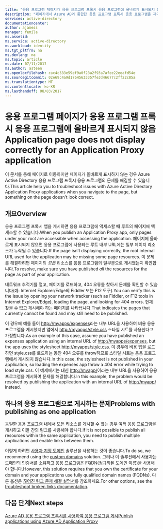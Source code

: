 ```yaml
---
title: "응용 프로그램 페이지가 응용 프로그램 프록시 응용 프로그램에 올바르게 표시되지 않음 | Microsoft Docs"
description: "페이지에서 Azure AD와 통합한 응용 프로그램 프록시 응용 프로그램을 제대로 표시하지 않는 경우 가이드입니다."
services: active-directory
documentationcenter: 
author: ajamess
manager: femila
ms.assetid: 
ms.service: active-directory
ms.workload: identity
ms.tgt_pltfrm: na
ms.devlang: na
ms.topic: article
ms.date: 07/11/2017
ms.author: asteen
ms.openlocfilehash: cac4c333e59ef9a0f28a2f93a7afee22eeafd54e
ms.sourcegitcommit: 02e69c4a9d17645633357fe3d46677c2ff22c85a
ms.translationtype: MT
ms.contentlocale: ko-KR
ms.lasthandoff: 08/03/2017
---
```

# <a name="application-page-does-not-display-correctly-for-an-application-proxy-application"></a><span data-ttu-id="8d0a6-103">응용 프로그램 페이지가 응용 프로그램 프록시 응용 프로그램에 올바르게 표시되지 않음</span><span class="sxs-lookup"><span data-stu-id="8d0a6-103">Application page does not display correctly for an Application Proxy application</span></span>

<span data-ttu-id="8d0a6-104">이 문서를 통해 페이지로 이동하지만 페이지가 올바르게 표시하지 않는 경우 Azure Active Directory 응용 프로그램 프록시 응용 프로그램의 문제를 해결할 수 있습니다.</span><span class="sxs-lookup"><span data-stu-id="8d0a6-104">This article help you to troubleshoot issues with Azure Active Directory Application Proxy applications when you navigate to the page, but something on the page doesn't look correct.</span></span>

## <a name="overview"></a><span data-ttu-id="8d0a6-105">개요</span><span class="sxs-lookup"><span data-stu-id="8d0a6-105">Overview</span></span>
<span data-ttu-id="8d0a6-106">응용 프로그램 프록시 앱을 게시하면 응용 프로그램에 액세스할 때 루트의 페이지에 액세스할 수 있습니다.</span><span class="sxs-lookup"><span data-stu-id="8d0a6-106">When you publish an Application Proxy app, only pages under your root are accessible when accessing the application.</span></span> <span data-ttu-id="8d0a6-107">페이지에 올바르게 표시되지 않으면 응용 프로그램에 사용되는 루트 내부 URL에는 일부 페이지 리소스가 누락될 수 있습니다.</span><span class="sxs-lookup"><span data-stu-id="8d0a6-107">If the page isn’t displaying correctly, the root internal URL used for the application may be missing some page resources.</span></span> <span data-ttu-id="8d0a6-108">이 문제를 해결하려면 페이지의 *모든* 리소스를 응용 프로그램의 일부분으로 게시했는지 확인합니다.</span><span class="sxs-lookup"><span data-stu-id="8d0a6-108">To resolve, make sure you have published *all* the resources for the page as part of your application.</span></span>

<span data-ttu-id="8d0a6-109">네트워크 추적기를 열고, 페이지를 로드하고, 404 오류를 찾아서 문제를 확인할 수 있습니다(예: Internet Explorer/Edge의 Fiddler 또는 F12 도구).</span><span class="sxs-lookup"><span data-stu-id="8d0a6-109">You can verify this is the issue by opening your network tracker (such as Fiddler, or F12 tools in Internet Explorer/Edge), loading the page, and looking for 404 errors.</span></span> <span data-ttu-id="8d0a6-110">현재 찾을 수 없고 게시해야 하는 페이지를 나타냅니다.</span><span class="sxs-lookup"><span data-stu-id="8d0a6-110">That indicates the pages that currently cannot be found and may still need to be published.</span></span>

<span data-ttu-id="8d0a6-111">이 경우에 예를 들어 <http://myapps/expenses>라는 내부 URL을 사용하여 비용 응용 프로그램을 게시했지만 앱에서 <http://myapps/style.css> 스타일 시트를 사용한다고 가정합니다.</span><span class="sxs-lookup"><span data-stu-id="8d0a6-111">As an example of this case, assume you have published an expenses application using an internal URL of <http://myapps/expenses>, but the app uses the stylesheet <http://myapps/style.css>.</span></span> <span data-ttu-id="8d0a6-112">이 경우에 비용 앱을 로드하면 style.css를 로드하는 동안 404 오류를 throw하므로 스타일 시트는 응용 프로그램에서 게시되지 않습니다.</span><span class="sxs-lookup"><span data-stu-id="8d0a6-112">In this case, the stylesheet is not published in your application, so loading the expenses app throw a 404 error while trying to load style.css.</span></span> <span data-ttu-id="8d0a6-113">이 예제에서는 대신 <http://myapp/>이라는 내부 URL을 사용하여 응용 프로그램을 게시하여 문제를 해결합니다.</span><span class="sxs-lookup"><span data-stu-id="8d0a6-113">In this example, the problem would be resolved by publishing the application with an internal URL of <http://myapp/> instead.</span></span>

## <a name="problems-with-publishing-as-one-application"></a><span data-ttu-id="8d0a6-114">하나의 응용 프로그램으로 게시하는 문제</span><span class="sxs-lookup"><span data-stu-id="8d0a6-114">Problems with publishing as one application</span></span>

<span data-ttu-id="8d0a6-115">동일한 응용 프로그램 내에서 모든 리소스를 게시할 수 없는 경우 여러 응용 프로그램을 게시하고 이들 간의 링크를 사용해야 합니다.</span><span class="sxs-lookup"><span data-stu-id="8d0a6-115">If it is not possible to publish all resources within the same application, you need to publish multiple applications and enable links between them.</span></span>

<span data-ttu-id="8d0a6-116">이렇게 하려면 [사용자 지정 도메인](https://docs.microsoft.com/azure/active-directory/active-directory-application-proxy-custom-domains) 솔루션을 사용하는 것이 좋습니다.</span><span class="sxs-lookup"><span data-stu-id="8d0a6-116">To do so, we recommend using the [custom domains](https://docs.microsoft.com/azure/active-directory/active-directory-application-proxy-custom-domains) solution.</span></span> <span data-ttu-id="8d0a6-117">그러나 이 솔루션에서 사용자는 도메인의 인증서를 소유하고 응용 프로그램은 FQDN(정규화된 도메인 이름)을 사용해야 합니다.</span><span class="sxs-lookup"><span data-stu-id="8d0a6-117">However, this solution requires that you own the certificate for your domain and your applications use fully qualified domain names (FQDNs).</span></span> <span data-ttu-id="8d0a6-118">다른 옵션은 [끊어진 링크 문제 해결 설명서](https://microsoft-my.sharepoint.com/personal/harshja_microsoft_com/_layouts/15/guestaccess.aspx?guestaccesstoken=IxuG3mFVbnPWI3Yn4Qi7wCNi8VIfHS5mwPt5quh8DMw%3d&docid=2_14558cd6ddea34c1c9887dc640feb5831&rev=1)를 참조하세요.</span><span class="sxs-lookup"><span data-stu-id="8d0a6-118">For other options, see the [troubleshoot broken links documentation](https://microsoft-my.sharepoint.com/personal/harshja_microsoft_com/_layouts/15/guestaccess.aspx?guestaccesstoken=IxuG3mFVbnPWI3Yn4Qi7wCNi8VIfHS5mwPt5quh8DMw%3d&docid=2_14558cd6ddea34c1c9887dc640feb5831&rev=1).</span></span>

## <a name="next-steps"></a><span data-ttu-id="8d0a6-119">다음 단계</span><span class="sxs-lookup"><span data-stu-id="8d0a6-119">Next steps</span></span>
[<span data-ttu-id="8d0a6-120">Azure AD 응용 프로그램 프록시를 사용하여 응용 프로그램 게시</span><span class="sxs-lookup"><span data-stu-id="8d0a6-120">Publish applications using Azure AD Application Proxy</span></span>](application-proxy-publish-azure-portal.md)
